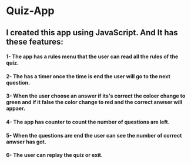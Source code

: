 # Quiz-App
## I created this app using JavaScript. And It has these features:
#### 1- The app has a rules menu that the user can read all the rules of the quiz.
#### 2- The has a timer once the time is end the user will go to the next question.
#### 3- When the user choose an answer if its's correct the coloer change to green and if it false the color change to red and the correct anwser will appaer.
#### 4- The app has counter to count the number of questions are left.
#### 5- When the questions are end the user can see the number of correct anwser has got.
#### 6- The user can replay the quiz or exit.
